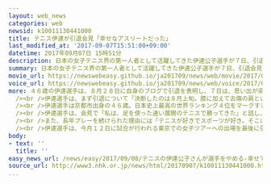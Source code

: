 ```yaml
---
layout: web_news
categories: web
newsid: k10011130441000
title: テニス伊達が引退会見「幸せなアスリートだった」
last_modified_at: '2017-09-07T15:51:00+09:00'
datetime: 2017年09月07日 15時51分
description: 日本の女子テニス界の第一人者として活躍してきた伊達公子選手が７日、引退会見を開き「現役復帰後を含め２度も世界で戦うことが出来、幸せなアスリートだった」と語りました。
summary: 日本の女子テニス界の第一人者として活躍してきた伊達公子選手が７日、引退会見を開き「現役復帰後を含め２度も世界で戦うことが出来、幸せなアスリートだった」と語りました。
movie_url: https://newswebeasy.github.io/ja201709/news/web/movie/2017/09/08/k10011130441000.mp4
voice_url: https://newswebeasy.github.io/ja201709/news/web/voice/2017/09/08/k10011130441000.mp3
more: ４６歳の伊達選手は、８月２８日に自身のブログで引退を表明し、７日は、思い出が染みついているという東京の有明コロシアムのコート上で引退会見を開きました。<br
  /><br />伊達選手は、まず引退について「決断したのは８月上旬。膝に加えて古傷の肩という問題を抱えるようになった。痛みで練習をこなせなくなったことがつらくなり、心と体のバランスが崩れて引退を受け入れるしかないと思った。辞めなくていいならまだ辞めたくはないが、もう十分やったという思いと半分半分かな」と複雑な心境を語りました。<br
  /><br />伊達選手は京都市出身の４６歳。日本史上最高の世界ランキング４位をマークするなどテニス界の第一人者として活躍し、１９９６年に引退しましたが、１２年後の２００８年、３７歳で再び現役に復帰し、数々の年長記録を塗り替えてきました。<br
  /><br />伊達選手は、会見で「私は、足を使った速い展開のテニスで勝ってきた」と話し、思い出深い試合については１９９６年に、会見の会場となった有明コロシアムのコートで、当時世界ランキング１位のドイツのシュテフィ・グラフ選手に勝った試合や、同じ年のウィンブルドン選手権で日没により２日間にわたって戦ったグラフ選手との準決勝などを挙げました。<br
  /><br />また、長年プレーを続けられた理由には「テニスが好きでスポーツが好き。そこにつきると思う。現役復帰からは勝つことだけが目標ではなく、１つ１つの日々起きるチャレンジが本当に楽しかった。やり続けることで、少し勇気をもてば切り開けるということを示すことができたかな」と述べ、「現役復帰後を含め、２度も世界で戦うことが出来、幸せなアスリートだった」と自身の競技生活を振り返りました。<br
  /><br />伊達選手は、今月１２日に試合が行われる東京での女子ツアーへの出場を最後に引退しますが、「競技者としてコートを去るのは本当に寂しいが、これからも常にテニスが隣にある人生にしていきたい。そう思うと寂しくはない」と笑顔を見せていました。
body:
- text: ''
  title: ''
easy_news_url: /news/easy/2017/09/08/テニスの伊達公子さんが選手をやめる-幸せでした/
source_url: http://www3.nhk.or.jp/news/html/20170907/k10011130441000.html
...
```

